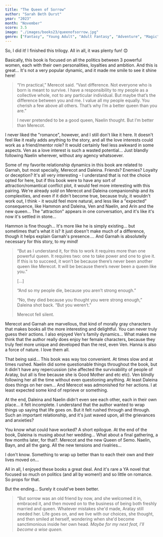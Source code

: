 ```yaml
---
title: "The Queen of Sorrow"
author: "Sarah Beth Durst"
year: "2023"
month: "November"
score: 3.5
image: "./images/books23/queenofsorrow.jpg"
genre: ["Fantasy", "Young Adult", "Adult Fantasy", "Adventure", "Magic", "Nature"]
---
```


So, I did it! I finished this trilogy. All in all, it was plenty fun! 😊

Basically, this book is focused on all the politics between 3 powerful women, each with their own personalities, loyalties and ambition. And this is great... It's not a very popular dynamic, and it made me smile to see it shine here!

> “I’m practical,” Merecot said. “Vast difference. Not everyone who is born is meant to survive. I have a responsibility to my people as a collective whole, not to any particular individual. But maybe that’s the difference between you and me. I value all my people equally. You cherish a few above all others. That’s why I’m a better queen than you are.”
> 
>I never pretended to be a good queen, Naelin thought. But I’m better than Merecot.

I never liked the "romance", however, and I still don't like it here. It doesn't feel like it really adds anything to the story, and all the love interests could work as a friend/mentor role? It would certainly feel less awkward in some aspects. Ven as a love interest is such a wasted potential... Just blandly following Naelin wherever, without any agency whatsoever.

Some of my favorite relationship dynamics in this book are related to Garnah, but most specially, Merecot and Daleina. Friends? Enemies? Loyalty or deception? It's all very interesting - I understand that is not the choice opted for here, but if this book were to have any sort of attraction/romantical conflict plot, it would feel more interesting with this pairing. We're already *sold* on Merecot and Daleina companionship and its complexities, and even if it didn't become true, because truly, it wouldn't work out, I think - it would feel more natural, and less like a "expected" consequence, like Hammon and Daleina, Ven and Naelin, and Arin and the new queen... The "attraction" appears in one conversation, and it's like it's now it's settled in stone...

Hammon is fine though... It's more like he is simply existing... but sometimes that's what it is? It just doesn't make much of a difference, though it helps explain Garnah's presence.... And Garnah is absolutelly necessary for this story, to my mind!

> “But as I understand it, for this to work it requires more than one powerful queen. It requires two: one to take power and one to give it. If this is to succeed, it won’t be because there’s never been another queen like Merecot. It will be because there’s never been a queen like you.”
>
> [...]
> 
> “And so my people die, because you aren’t strong enough.”
> 
> “No, they died because you thought you were strong enough,” Daleina shot back. “But you weren’t."
> 
> Merecot fell silent.

Merecot and Garnah are marvellous, that kind of morally gray characters that makes books all the more interesting and delightful. You can never truly guess their actions. I also enjoyed Ven's family dynamics... What makes me think that the author really does enjoy her female characters, because they truly feel more unique and developed than the rest, even Ven. Hanna is also a force of nature. I love them all.

That being said... This book was way too convenient. At times slow and at times rushed. Naelin did some questionable things throughout the book, but it didn't have any repercussion (she affected the survivability of people of Aratay, but all is fine because she is Good Mother and etc etc). Ven blindly following her all the time without even questioning anything. At least Daleina does things on her own... And Merecot was admonished for her actions. I at least expected some kind of reprieve or something.

At the end, Daleina and Naelin didn't even see each other, each in their own place... it felt incomplete. I understand that the author wanted to wrap things up saying that life goes on. But it felt rushed through and through. Such an important relationship, and it's just waved upon, all the grievances and anxieties?

You know what could have worked? A short epilogue. At the end of the book, Daleina is musing about her wedding... What about a final gathering, a few months later, for that?. Merecot and the new Queen of Semo. Naelin, Bayn, and all the gang. All the new tensions and rivalries...

I don't know. Something to wrap up better than to each their own and their lives moved on...

All in all, I enjoyed these books a great deal. And it's rare a YA novel that focused so much on politics (and all by women!) and so little on romance. So props for that.

But the ending... Surely it could've been better.

> “But sorrow was an old friend by now, and she welcomed it in, embraced it, and then moved on to the business of being both freshly married and queen. Whatever mistakes she'd made, Aratay still needed her. Life goes on, and we live with our choices, she thought, and then smiled at herself, wondering when she'd become sanctimonious inside her own head. *Maybe for my next feat, I'll become a wise queen.*